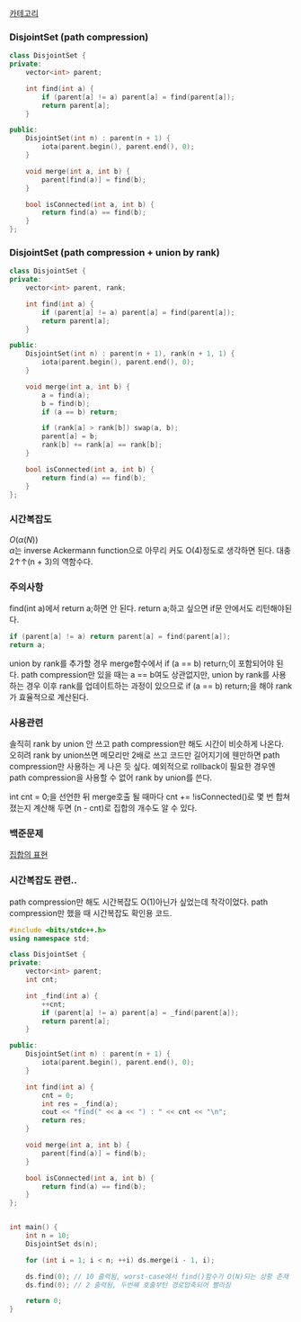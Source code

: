 [카테고리](/README.md)
### DisjointSet (path compression)
```cpp
class DisjointSet {
private:
    vector<int> parent;

    int find(int a) {
        if (parent[a] != a) parent[a] = find(parent[a]);
        return parent[a];
    }

public:
    DisjointSet(int n) : parent(n + 1) {
        iota(parent.begin(), parent.end(), 0);
    }

    void merge(int a, int b) {
        parent[find(a)] = find(b);
    }

    bool isConnected(int a, int b) {
        return find(a) == find(b);
    }
};
```
### DisjointSet (path compression + union by rank)
```cpp
class DisjointSet {
private:
    vector<int> parent, rank;

    int find(int a) {
        if (parent[a] != a) parent[a] = find(parent[a]);
        return parent[a];
    }

public:
    DisjointSet(int n) : parent(n + 1), rank(n + 1, 1) {
        iota(parent.begin(), parent.end(), 0);
    }

    void merge(int a, int b) {
        a = find(a);
        b = find(b);
        if (a == b) return;

        if (rank[a] > rank[b]) swap(a, b);
        parent[a] = b;
        rank[b] += rank[a] == rank[b];
    }

    bool isConnected(int a, int b) {
        return find(a) == find(b);
    }
};
```
### 시간복잡도 
$O(\alpha(N))$   
$\alpha$는 inverse Ackermann function으로 아무리 커도 O(4)정도로 생각하면 된다. 대충 2↑↑(n + 3)의 역함수다.

### 주의사항
find(int a)에서
return a;하면 안 된다.
return a;하고 싶으면 if문 안에서도 리턴해야된다.
```cpp
if (parent[a] != a) return parent[a] = find(parent[a]);
return a;
```

union by rank를 추가할 경우 merge함수에서 if (a == b) return;이 포함되어야 된다. path compression만 있을 때는 a == b여도 상관없지만, union by rank를 사용하는 경우 이후 rank를 업데이트하는 과정이 있으므로 if (a == b) return;을 해야 rank가 효율적으로 계산된다.   

### 사용관련
솔직히 rank by union 안 쓰고 path compression만 해도 시간이 비슷하게 나온다. 오히려 rank by union쓰면 메모리만 2배로 쓰고 코드만 길어지기에 웬만하면 path compression만 사용하는 게 나은 듯 싶다.
예외적으로 rollback이 필요한 경우엔 path compression을 사용할 수 없어 rank by union를 쓴다.

int cnt = 0;을 선언한 뒤 merge호출 될 때마다 cnt += !isConnected()로 몇 번 합쳐졌는지 계산해 두면 (n - cnt)로 집합의 개수도 알 수 있다.

### 백준문제
[집합의 표현](https://www.acmicpc.net/problem/1717)

### 시간복잡도 관련..
path compression만 해도 시간복잡도 O(1)아닌가 싶었는데 착각이었다. path compression만 했을 때 시간복잡도 확인용 코드.
```cpp
#include <bits/stdc++.h>
using namespace std;

class DisjointSet {
private:
    vector<int> parent;
    int cnt;

    int _find(int a) {
        ++cnt;
        if (parent[a] != a) parent[a] = _find(parent[a]);
        return parent[a];
    }

public:
    DisjointSet(int n) : parent(n + 1) {
        iota(parent.begin(), parent.end(), 0);
    }

    int find(int a) {
        cnt = 0;
        int res = _find(a);
        cout << "find(" << a << ") : " << cnt << "\n";
        return res;
    }

    void merge(int a, int b) {
        parent[find(a)] = find(b);
    }

    bool isConnected(int a, int b) {
        return find(a) == find(b);
    }
};


int main() {
    int n = 10;
    DisjointSet ds(n);

    for (int i = 1; i < n; ++i) ds.merge(i - 1, i);

    ds.find(0); // 10 출력됨, worst-case에서 find()함수가 O(N)되는 상황 존재
    ds.find(0); // 2 출력됨, 두번째 호출부턴 경로압축되어 빨라짐

    return 0;
}
```